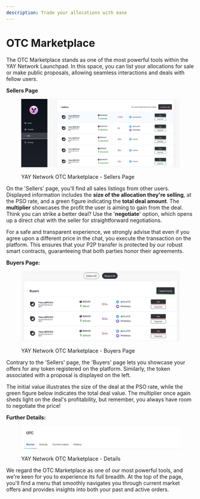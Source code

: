```yaml
---
description: Trade your allocations with ease
---
```


# OTC Marketplace

The OTC Marketplace stands as one of the most powerful tools within the YAY Network Launchpad. In this space, you can list your allocations for sale or make public proposals, allowing seamless interactions and deals with fellow users.

**Sellers Page**

<figure><img src="../.gitbook/assets/image (5).png" alt=""><figcaption><p>YAY Network OTC Marketplace - Sellers Page</p></figcaption></figure>

On the 'Sellers' page, you'll find all sales listings from other users. Displayed information includes the **size of the allocation they're selling**, at the PSO rate, and a green figure indicating the **total deal amount**. The **multiplier** showcases the profit the user is aiming to gain from the deal. Think you can strike a better deal? Use the '**negotiate**' option, which opens up a direct chat with the seller for straightforward negotiations.

For a safe and transparent experience, we strongly advise that even if you agree upon a different price in the chat, you execute the transaction on the platform. This ensures that your P2P transfer is protected by our robust smart contracts, guaranteeing that both parties honor their agreements.

**Buyers Page:**

<figure><img src="../.gitbook/assets/image (9).png" alt=""><figcaption><p>YAY Network OTC Marketplace - Buyers Page</p></figcaption></figure>

Contrary to the 'Sellers' page, the 'Buyers' page lets you showcase your offers for any token registered on the platform. Similarly, the token associated with a proposal is displayed on the left.&#x20;

The initial value illustrates the size of the deal at the PSO rate, while the green figure below indicates the total deal value. The multiplier once again sheds light on the deal's profitability, but remember, you always have room to negotiate the price!

**Further Details:**

<figure><img src="../.gitbook/assets/image (10).png" alt=""><figcaption><p>YAY Network OTC Marketplace - Details</p></figcaption></figure>

We regard the OTC Marketplace as one of our most powerful tools, and we're keen for you to experience its full breadth. At the top of the page, you'll find a menu that smoothly navigates you through current market offers and provides insights into both your past and active orders.
